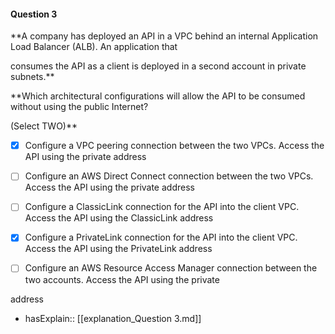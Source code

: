 #### Question  3


**A company has deployed an API in a VPC behind an internal Application Load Balancer (ALB). An application that

consumes the API as a client is deployed in a second account in private subnets.**


**Which architectural configurations will allow the API to be consumed without using the public Internet?

(Select TWO)**


- [x] Configure a VPC peering connection between the two VPCs. Access the API using the private address


- [ ] Configure an AWS Direct Connect connection between the two VPCs. Access the API using the private address


- [ ] Configure a ClassicLink connection for the API into the client VPC. Access the API using the ClassicLink address


- [x] Configure a PrivateLink connection for the API into the client VPC. Access the API using the PrivateLink address


- [ ] Configure an AWS Resource Access Manager connection between the two accounts. Access the API using the private

address



- hasExplain:: [[explanation_Question  3.md]]